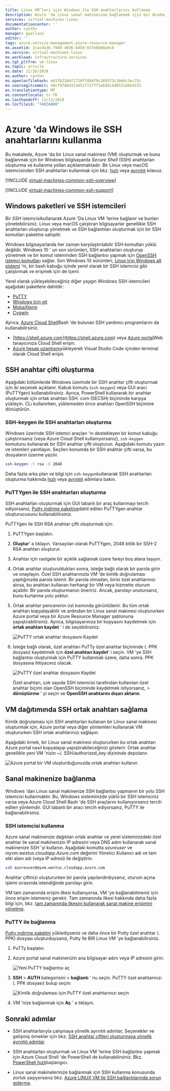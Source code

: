 ```yaml
---
title: Linux VM’leri için Windows ile SSH anahtarlarını kullanma
description: Azure 'da Linux sanal makinesine bağlanmak için bir Windows bilgisayarda SSH anahtarları oluşturma ve kullanma hakkında bilgi edinin.
services: virtual-machines-linux
documentationcenter: ''
author: cynthn
manager: gwallace
editor: ''
tags: azure-service-management,azure-resource-manager
ms.assetid: 2cacda3b-7949-4036-bd5d-837e8b09a9c8
ms.service: virtual-machines-linux
ms.workload: infrastructure-services
ms.tgt_pltfrm: vm-linux
ms.topic: article
ms.date: 11/26/2018
ms.author: cynthn
ms.openlocfilehash: e01fb23bbf1720f7d8df9c269373c1b8dc3ec75c
ms.sourcegitcommit: 49cf9786d3134517727ff1e656c4d8531bbbd332
ms.translationtype: MT
ms.contentlocale: tr-TR
ms.lasthandoff: 11/13/2019
ms.locfileid: "74034800"
---
```

# <a name="how-to-use-ssh-keys-with-windows-on-azure"></a>Azure 'da Windows ile SSH anahtarlarını kullanma

Bu makalede, Azure 'da bir Linux sanal makinesi (VM) oluşturmak ve buna bağlanmak için bir Windows bilgisayarda *Secure Shell* (SSH) anahtarları oluşturma ve kullanma yolları açıklanmaktadır. Bir Linux veya macOS istemcisinden SSH anahtarları kullanmak için bkz. [hızlı](mac-create-ssh-keys.md) veya [ayrıntılı](create-ssh-keys-detailed.md) kılavuz.

[!INCLUDE [virtual-machines-common-ssh-overview](../../../includes/virtual-machines-common-ssh-overview.md)]

[!INCLUDE [virtual-machines-common-ssh-support](../../../includes/virtual-machines-common-ssh-support.md)]

## <a name="windows-packages-and-ssh-clients"></a>Windows paketleri ve SSH istemcileri
Bir *SSH istemcisi*kullanarak Azure 'Da Linux VM 'lerine bağlanır ve bunları yönetebilirsiniz. Linux veya macOS çalıştıran bilgisayarlar genellikle SSH anahtarları oluşturup yönetmek ve SSH bağlantıları oluşturmak için bir SSH komutları paketine sahiptir. 

Windows bilgisayarlarda her zaman karşılaştırılabilir SSH komutları yüklü değildir. Windows 10 ' un son sürümleri, SSH anahtarları oluşturup yönetmek ve bir komut isteminden SSH bağlantısı yapmak için [OpenSSH istemci komutları](https://blogs.msdn.microsoft.com/commandline/2018/03/07/windows10v1803/) sağlar. Son Windows 10 sürümleri, [Linux Için Windows alt sistemi](https://docs.microsoft.com/windows/wsl/about) 'ni, bir bash kabuğu içinde yerel olarak bir SSH istemcisi gibi çalıştırmak ve erişmek için de içerir. 

Yerel olarak yükleyebileceğiniz diğer yaygın Windows SSH istemcileri aşağıdaki paketlere dahildir:

* [PuTTY](https://www.chiark.greenend.org.uk/~sgtatham/putty/)
* [Windows Için git](https://git-for-windows.github.io/)
* [MobaXterm](https://mobaxterm.mobatek.net/)
* [Cygwin](https://cygwin.com/)

Ayrıca, [Azure Cloud Shell](../../cloud-shell/overview.md)Bash 'de bulunan SSH yardımcı programlarını da kullanabilirsiniz. 

* [https://shell.azure.com](https://shell.azure.com) veya [Azure portal](https://portal.azure.com)Web tarayıcınıza Cloud Shell erişin. 
* [Azure hesap uzantısını](https://marketplace.visualstudio.com/items?itemName=ms-vscode.azure-account)yükleyerek Visual Studio Code içinden terminal olarak Cloud Shell erişin.

## <a name="create-an-ssh-key-pair"></a>SSH anahtar çifti oluşturma
Aşağıdaki bölümlerde Windows üzerinde bir SSH anahtar çifti oluşturmak için iki seçenek açıklanır. Kabuk komutu (`ssh-keygen`) veya GUI aracı (PuTTYgen) kullanabilirsiniz. Ayrıca, PowerShell kullanarak bir anahtar oluşturmak için ortak anahtarı SSH. com (SECSH) biçiminde karşıya yükleyin. CLı kullanırken, yüklemeden önce anahtarı OpenSSH biçimine dönüştürün. 

### <a name="create-ssh-keys-with-ssh-keygen"></a>SSH-keygen ile SSH anahtarları oluşturma

Windows üzerinde SSH istemci araçları 'nı destekleyen bir komut kabuğu çalıştırırsanız (veya Azure Cloud Shell kullanıyorsanız), `ssh-keygen` komutunu kullanarak bir SSH anahtar çifti oluşturun. Aşağıdaki komutu yazın ve istemleri yanıtlayın. Seçilen konumda bir SSH anahtar çifti varsa, bu dosyaların üzerine yazılır. 

```bash
ssh-keygen -t rsa -b 2048
```

Daha fazla arka plan ve bilgi için `ssh-keygen`kullanarak SSH anahtarları oluşturma hakkında [hızlı](mac-create-ssh-keys.md) veya [ayrıntılı](create-ssh-keys-detailed.md) adımlara bakın.

### <a name="create-ssh-keys-with-puttygen"></a>PuTTYgen ile SSH anahtarları oluşturma

SSH anahtarları oluşturmak için GUI tabanlı bir araç kullanmayı tercih ediyorsanız, [Putty indirme paketine](https://www.chiark.greenend.org.uk/~sgtatham/putty/download.html)dahil edilen PuTTYgen anahtar oluşturucusunu kullanabilirsiniz. 

PuTTYgen ile SSH RSA anahtar çifti oluşturmak için:

1. PuTTYgen başlatın.

2. **Oluştur**' a tıklayın. Varsayılan olarak PuTTYgen, 2048 bitlik bir SSH-2 RSA anahtarı oluşturur.

4. Anahtar için rastgele bir açıklık sağlamak üzere fareyi boş alana taşıyın.

5. Ortak anahtar oluşturulduktan sonra, isteğe bağlı olarak bir parola girin ve onaylayın. Özel SSH anahtarınızla VM 'de kimlik doğrulaması yaptığınızda parola istenir. Bir parola olmadan, birisi özel anahtarınızı alırsa, bu anahtarı kullanan herhangi bir VM veya hizmette oturum açabilir. Bir parola oluşturmanızı öneririz. Ancak, parolayı unutursanız, bunu kurtarma yolu yoktur.

6. Ortak anahtar pencerenin üst kısmında görüntülenir. Bu tüm ortak anahtarı kopyalayabilir ve ardından bir Linux sanal makinesi oluştururken Azure portal veya bir Azure Resource Manager şablonuna yapıştırabilirsiniz. Ayrıca, bilgisayarınıza bir kopyasını kaydetmek için **ortak anahtarı kaydet** ' i de seçebilirsiniz:

    ![PuTTY ortak anahtar dosyasını Kaydet](./media/ssh-from-windows/save-public-key.png)

7. İsteğe bağlı olarak, özel anahtarı PuTTy özel anahtar biçiminde (. PPK dosyası) kaydetmek için **özel anahtarı kaydet**' i seçin. VM 'ye SSH bağlantısı oluşturmak için PuTTY kullanmak üzere, daha sonra. PPK dosyasına ihtiyacınız olacak.

    ![PuTTY özel anahtar dosyasını Kaydet](./media/ssh-from-windows/save-ppk-file.png)

    Özel anahtarı, çok sayıda SSH istemcisi tarafından kullanılan özel anahtar biçimi olan OpenSSH biçiminde kaydetmek istiyorsanız, > **dönüştürme** ' yi seçin ve **OpenSSH anahtarını dışarı aktarın**.

## <a name="provide-an-ssh-public-key-when-deploying-a-vm"></a>VM dağıtımında SSH ortak anahtarı sağlama

Kimlik doğrulaması için SSH anahtarları kullanan bir Linux sanal makinesi oluşturmak için, Azure portal veya diğer yöntemleri kullanarak VM oluştururken SSH ortak anahtarınızı sağlayın.

Aşağıdaki örnek, bir Linux sanal makinesi oluştururken bu ortak anahtarı Azure portal nasıl kopyalayıp yapıştırabileceğinizi gösterir. Ortak anahtar genellikle yeni VM 'nizin ~/. SSH/authorized_key dizininde depolanır.

   ![Azure portal bir VM oluşturduğunuzda ortak anahtarı kullanın](./media/ssh-from-windows/use-public-key-azure-portal.png)


## <a name="connect-to-your-vm"></a>Sanal makinenize bağlanma

Windows 'dan Linux sanal makinenize SSH bağlantısı yapmanın bir yolu SSH istemcisi kullanmaktır. Bu, Windows sisteminizde yüklü bir SSH istemciniz varsa veya Azure Cloud Shell Bash 'de SSH araçlarını kullanıyorsanız tercih edilen yöntemdir. GUI tabanlı bir aracı tercih ediyorsanız, PuTTY ile bağlanabilirsiniz.  

### <a name="use-an-ssh-client"></a>SSH istemcisi kullanma
Azure sanal makinenize dağıtılan ortak anahtar ve yerel sisteminizdeki özel anahtar ile sanal makinenizin IP adresini veya DNS adını kullanarak sanal makinenize SSH 'yi kullanın. Aşağıdaki komutta *azureuser* ve *myvm.westus.cloudapp.Azure.com* değerini Yönetici Kullanıcı adı ve tam etki alanı adı (veya IP adresi) ile değiştirin:

```bash
ssh azureuser@myvm.westus.cloudapp.azure.com
```

Anahtar çiftinizi oluştururken bir parola yapılandırdıysanız, oturum açma işlemi sırasında istendiğinde parolayı girin.

VM tam zamanında erişim ilkesi kullanıyorsa, VM 'ye bağlanabilmeniz için önce erişim istemeniz gerekir. Tam zamanında ilkesi hakkında daha fazla bilgi için, bkz. [tam zamanında ilkesini kullanarak sanal makine erişimini yönetme](../../security-center/security-center-just-in-time.md).

### <a name="connect-with-putty"></a>PuTTY ile bağlanma

[Putty indirme paketini](https://www.chiark.greenend.org.uk/~sgtatham/putty/download.html) yüklediyseniz ve daha önce bir Putty özel anahtar (. PPK) dosyası oluşturduysanız, Putty Ile BIR Linux VM 'ye bağlanabilirsiniz.

1. PuTTy başlatın.

2. Azure portal sanal makinenizin ana bilgisayar adını veya IP adresini girin:

    ![Yeni PuTTY bağlantısı aç](./media/ssh-from-windows/putty-new-connection.png)

3. **SSH** > **AUTH** kategorisini > **bağlantı** ' nu seçin. PuTTY özel anahtarınızı (. PPK dosyası) bulup seçin:

    ![Kimlik doğrulaması için PuTTY özel anahtarınızı seçin](./media/ssh-from-windows/putty-auth-dialog.png)

4. VM 'nize bağlanmak için **Aç** ' a tıklayın.

## <a name="next-steps"></a>Sonraki adımlar

* SSH anahtarlarıyla çalışmaya yönelik ayrıntılı adımlar, Seçenekler ve gelişmiş örnekler için bkz. [SSH anahtar çiftleri oluşturmaya yönelik ayrıntılı adımlar](create-ssh-keys-detailed.md).

* SSH anahtarları oluşturmak ve Linux VM 'lerine SSH bağlantısı yapmak için Azure Cloud Shell 'de PowerShell de kullanabilirsiniz. Bkz. [PowerShell hızlı](../../cloud-shell/quickstart-powershell.md#ssh)başlangıcı.

* Linux sanal makinelerinize bağlanmak için SSH kullanma konusunda zorluk yaşıyorsanız bkz. [Azure LINUX VM Ile SSH bağlantılarında sorun giderme](troubleshoot-ssh-connection.md?toc=%2fazure%2fvirtual-machines%2flinux%2ftoc.json).
